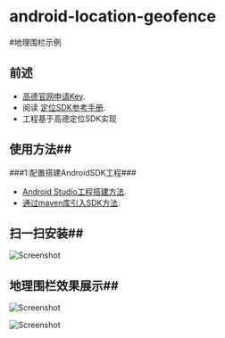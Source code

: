 # android-location-geofence
#地理围栏示例
## 前述 ##
- [高德官网申请Key](http://lbs.amap.com/dev/#/).
- 阅读
  [定位SDK参考手册](http://a.amap.com/lbs/static/unzip/Android_Location_Doc/index.html).
- 工程基于高德定位SDK实现

## 使用方法##
###1:配置搭建AndroidSDK工程###
- [Android Studio工程搭建方法](http://lbs.amap.com/api/android-sdk/guide/creat-project/android-studio-creat-project/#add-jars).
- [通过maven库引入SDK方法](http://lbsbbs.amap.com/forum.php?mod=viewthread&tid=18786).

## 扫一扫安装##

 ![Screenshot](https://github.com/amap-demo/android-location-geofence/blob/master/resource/download.png?raw=true)

## 地理围栏效果展示##

 ![Screenshot](https://github.com/amap-demo/android-location-geofence/blob/master/resource/Screenshot1.png?raw=true)
 
 ![Screenshot](https://github.com/amap-demo/android-location-geofence/blob/master/resource/Screenshot2.png?raw=true)
